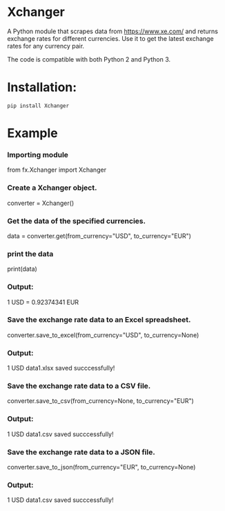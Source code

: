 
Xchanger
========

A Python module that scrapes data from https://www.xe.com/ and returns exchange rates for different currencies.
Use it to get the latest exchange rates for any currency pair.

The code is compatible with both Python 2 and Python 3.

Installation:
============

```
pip install Xchanger
```

Example
=======

### Importing module
from fx.Xchanger import Xchanger

###  Create a Xchanger object.
converter = Xchanger()

###  Get the data of the specified currencies.
data = converter.get(from_currency="USD", to_currency="EUR")

###  print the data
print(data)

###  Output:
1 USD = 0.92374341 EUR

###  Save the exchange rate data to an Excel spreadsheet.
converter.save_to_excel(from_currency="USD", to_currency=None)

###  Output:
1 USD data1.xlsx saved succcessfully!

###  Save the exchange rate data to a CSV file.
converter.save_to_csv(from_currency=None, to_currency="EUR")

###  Output:
 1 USD data1.csv saved succcessfully!

###  Save the exchange rate data to a JSON file.
converter.save_to_json(from_currency="EUR", to_currency=None)

###  Output:
 1 USD data1.csv saved succcessfully!

